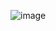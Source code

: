 ![image](https://github.com/Just-Feeshy/Simple-Test/assets/58647349/06a84c87-7492-46bb-ab7b-416dcb5d0758)
